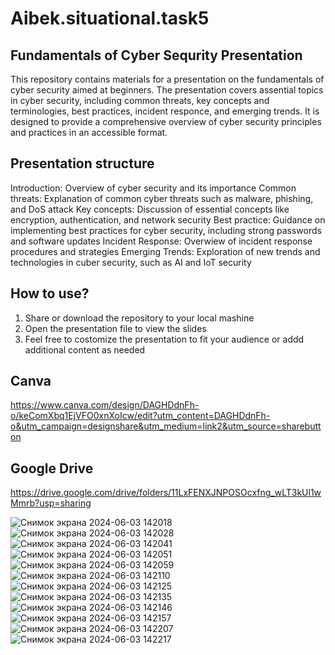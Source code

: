 # Aibek.situational.task5

## Fundamentals of Cyber Sequrity Presentation
This repository contains materials for a presentation on the fundamentals of cyber security aimed at beginners. The presentation covers assential topics in cyber security, including common threats, key concepts and terminologies, best practices, incident responce, and emerging trends. It is designed to provide a comprehensive overview of cyber security principles and practices in an accessible format.

## Presentation structure
Introduction:      Overview of cyber security and its importance
Common threats:    Explanation of common cyber threats such as malware, phishing, and DoS attack
Key concepts:      Discussion of essential concepts like encryption, authentication, and network security
Best practice:     Guidance on implementing best practices for cyber security, including strong passwords and software updates
Incident Response: Overwiew of incident response procedures and strategies
Emerging Trends:   Exploration of new trends and technologies in cuber security, such as AI and IoT security

## How to use?
1) Share or download the repository to your local mashine
2) Open the presentation file to view the slides
3) Feel free to costomize the presentation to fit your audience or addd additional content as needed


## Canva
https://www.canva.com/design/DAGHDdnFh-o/keComXbq1EjVFO0xnXoIcw/edit?utm_content=DAGHDdnFh-o&utm_campaign=designshare&utm_medium=link2&utm_source=sharebutton
## Google Drive
https://drive.google.com/drive/folders/11LxFENXJNPOSOcxfng_wLT3kUl1wMmrb?usp=sharing


![Снимок экрана 2024-06-03 142018](https://github.com/AibekKarshiboev/Aibek.situational.task5/assets/81102375/2edabf95-814e-42ff-ab1d-e43f8c46dc04)
![Снимок экрана 2024-06-03 142028](https://github.com/AibekKarshiboev/Aibek.situational.task5/assets/81102375/fa7df219-102d-40c5-b9a3-9c9f3bdcf8f6)
![Снимок экрана 2024-06-03 142041](https://github.com/AibekKarshiboev/Aibek.situational.task5/assets/81102375/e754396f-e6b3-484e-b851-fd583d1be1ad)
![Снимок экрана 2024-06-03 142051](https://github.com/AibekKarshiboev/Aibek.situational.task5/assets/81102375/3cc1f7fc-c390-4a75-b142-f6da38ac9a30)
![Снимок экрана 2024-06-03 142059](https://github.com/AibekKarshiboev/Aibek.situational.task5/assets/81102375/6dfc93e5-58ae-4b7f-9762-9b3452c262b3)
![Снимок экрана 2024-06-03 142110](https://github.com/AibekKarshiboev/Aibek.situational.task5/assets/81102375/9ac13b72-5991-4ba1-8b9f-3aab74140bd9)
![Снимок экрана 2024-06-03 142125](https://github.com/AibekKarshiboev/Aibek.situational.task5/assets/81102375/cde046c7-ea4a-47ed-9382-5098feb5eff3)
![Снимок экрана 2024-06-03 142135](https://github.com/AibekKarshiboev/Aibek.situational.task5/assets/81102375/b8a81637-79e1-43be-8b38-c8b85c616485)
![Снимок экрана 2024-06-03 142146](https://github.com/AibekKarshiboev/Aibek.situational.task5/assets/81102375/56afbe6c-8ed4-4c3b-9b79-6ae75d3d7f00)
![Снимок экрана 2024-06-03 142157](https://github.com/AibekKarshiboev/Aibek.situational.task5/assets/81102375/6da7b3c1-ff82-4b51-babb-8d88e09ae43f)
![Снимок экрана 2024-06-03 142207](https://github.com/AibekKarshiboev/Aibek.situational.task5/assets/81102375/1dd8f112-c172-41a1-a2b8-dd3a41a3ec19)
![Снимок экрана 2024-06-03 142217](https://github.com/AibekKarshiboev/Aibek.situational.task5/assets/81102375/0481549f-0765-43ef-9815-c90722b490f3)
